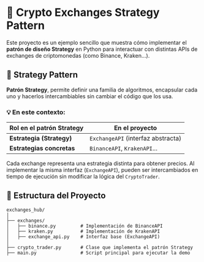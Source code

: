 # 🧠 Crypto Exchanges Strategy Pattern

Este proyecto es un ejemplo sencillo que muestra cómo implementar el **patrón de diseño Strategy** en Python para interactuar con distintas APIs de exchanges de criptomonedas (como Binance, Kraken...).

## 🧩 Strategy Pattern

**Patrón Strategy**, permite definir una familia de algoritmos, encapsular cada uno y hacerlos intercambiables sin cambiar el código que los usa.

### 💡 En este contexto:

| Rol en el patrón Strategy | En el proyecto                            |
|---------------------------|-------------------------------------------|
| **Estrategia (Strategy)** | `ExchangeAPI` (interfaz abstracta)        |
| **Estrategias concretas** | `BinanceAPI`, `KrakenAPI`...                 |

Cada exchange representa una estrategia distinta para obtener precios. Al implementar la misma interfaz (`ExchangeAPI`), pueden ser intercambiados en tiempo de ejecución sin modificar la lógica del `CryptoTrader`.

## 📁 Estructura del Proyecto

```text
exchanges_hub/
│
├── exchanges/
│   ├── binance.py         # Implementación de BinanceAPI
│   ├── kraken.py          # Implementación de KrakenAPI
│   ├── exchange_api.py    # Interfaz base (ExchangeAPI)
│
├── crypto_trader.py       # Clase que implementa el patrón Strategy
├── main.py                # Script principal para ejecutar la demo
